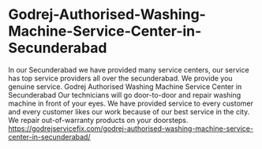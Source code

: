 # Godrej-Authorised-Washing-Machine-Service-Center-in-Secunderabad
In our Secunderabad we have provided many service centers, our service has top service providers all over the secunderabad. We provide you genuine service. Godrej Authorised Washing Machine Service Center in Secunderabad Our technicians will go door-to-door and repair washing machine in front of your eyes. We have provided service to every customer and every customer likes our work because of our best service in the city. We repair out-of-warranty products on your doorsteps. https://godrejservicefix.com/godrej-authorised-washing-machine-service-center-in-secunderabad/
